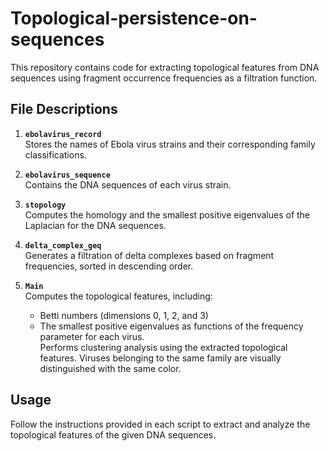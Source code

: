 # Topological-persistence-on-sequences
This repository contains code for extracting topological features from DNA sequences using fragment occurrence frequencies as a filtration function.
## File Descriptions

1. **`ebolavirus_record`**  
   Stores the names of Ebola virus strains and their corresponding family classifications.

2. **`ebolavirus_sequence`**  
   Contains the DNA sequences of each virus strain.

3. **`stopology`**  
   Computes the homology and the smallest positive eigenvalues of the Laplacian for the DNA sequences.

4. **`delta_complex_geq`**  
   Generates a filtration of delta complexes based on fragment frequencies, sorted in descending order.

5. **`Main`**  
   Computes the topological features, including:
   - Betti numbers (dimensions 0, 1, 2, and 3)
   - The smallest positive eigenvalues as functions of the frequency parameter for each virus.  
   Performs clustering analysis using the extracted topological features. Viruses belonging to the same family are visually distinguished with the same color.

## Usage

Follow the instructions provided in each script to extract and analyze the topological features of the given DNA sequences.  
